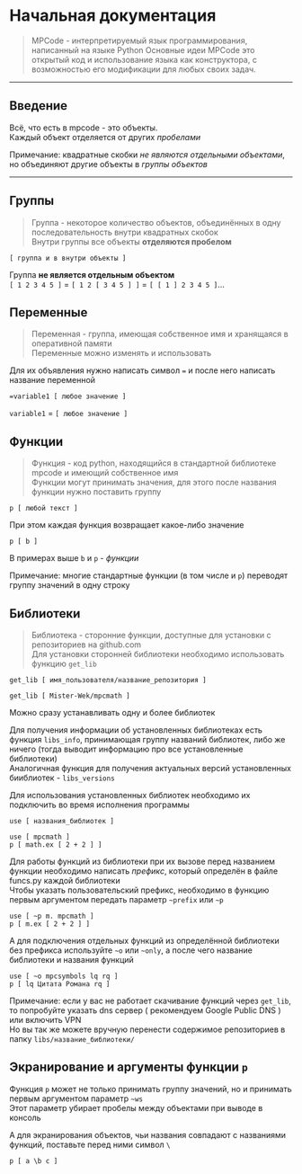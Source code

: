 # Начальная документация
> MPCode - интерпретируемый язык программирования, написанный на языке Python
Основные идеи MPCode это открытый код и использование языка как конструктора, с возможностью его модификации для любых своих задач.
---
## Введение
Всё, что есть в mpcode - это объекты.\
Каждый объект отделяется от других *пробелами*

Примечание: квадратные скобки *не являются отдельными объектами*, но объединяют другие объекты в *группы объектов*

---
## Группы
> Группа - некоторое количество объектов, объединённых в одну последовательность внутри квадратных скобок\
Внутри группы все объекты **отделяются пробелом**
```
[ группа и в внутри объекты ]
```
Группа **не является отдельным объектом**\
`[ 1 2 3 4 5 ]` = `[ 1 2 [ 3 4 5 ] ]` = `[ [ 1 ] 2 3 4 5 ]`...

## Переменные
> Переменная - группа, имеющая собственное имя и хранящаяся в оперативной памяти\
Переменные можно изменять и использовать

Для их объявления нужно написать символ `=` и после него написать название переменной
```
=variable1 [ любое значение ]
```
`variable1` = `[ любое значение ]`

## Функции
> Функция - код python, находящийся в стандартной библиотеке mpcode и имеющий собственное имя\
Функции могут принимать значения, для этого после названия функции нужно поставить группу
```
p [ любой текст ]
```
При этом каждая функция возвращает какое-либо значение

```
p [ b ]
```
В примерах выше `b` и `p` - *функции*

Примечание: многие стандартные функции (в том числе и `p`) переводят группу значений в одну строку

## Библиотеки
> Библиотека - сторонние функции, доступные для установки с репозиториев на github.com\
Для установки сторонней библиотеки необходимо использовать функцию `get_lib`
```
get_lib [ имя_пользователя/название_репозитория ]
```
```
get_lib [ Mister-Wek/mpcmath ]
```
Можно сразу устанавливать одну и более библиотек

Для получения информации об установленных библиотеках есть функция `libs_info`, принимающая группу названий библиотек, либо же ничего (тогда выводит информацию про все установленные библиотеки)\
Аналогичная функция для получения актуальных версий установленных бииблиотек - `libs_versions`

Для использования установленных библиотек необходимо их подключить во время исполнения программы
```
use [ названия_библиотек ]
```
```
use [ mpcmath ]
p [ math.ex [ 2 + 2 ] ]
```

Для работы функций из библиотеки при их вызове перед названием функции необходимо написать *префикс*, который определён в файле funcs.py каждой библиотеки\
Чтобы указать пользовательский префикс, необходимо в функцию первым аргументом передать параметр `~prefix` или `~p`
```
use [ ~p m. mpcmath ]
p [ m.ex [ 2 + 2 ] ]
```

А для подключения отдельных функций из определённой библиотеки без префикса используйте `~o` или `~only`, а после чего название библиотеки и названия функций
```
use [ ~o mpcsymbols lq rq ]
p [ lq Цитата Романа rq ]
```

Примечание: если у вас не работает скачивание функций через `get_lib`, то попробуйте указать dns сервер ( рекомендуем Google Public DNS ) или включить VPN\
Но вы так же можете вручную перенести содержимое репозиториев в папку `libs/название_библиотеки/`

## Экранирование и аргументы функции `p`
Функция `p` может не только принимать группу значений, но и принимать первым аргументом параметр `~ws`\
Этот параметр убирает пробелы между объектами при выводе в консоль

А для экранирования объектов, чьи названия совпадают с названиями функций, поставьте перед ними символ `\`
```
p [ a \b c ]
```
